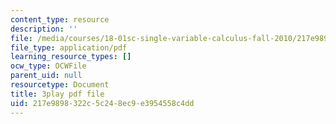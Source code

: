```yaml
---
content_type: resource
description: ''
file: /media/courses/18-01sc-single-variable-calculus-fall-2010/217e9898322c5c248ec9e3954558c4dd_7K1sB05pE0A.pdf
file_type: application/pdf
learning_resource_types: []
ocw_type: OCWFile
parent_uid: null
resourcetype: Document
title: 3play pdf file
uid: 217e9898-322c-5c24-8ec9-e3954558c4dd
---
```

